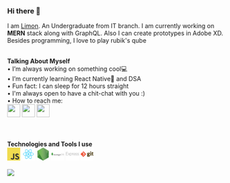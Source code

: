 <!---
- 👋 Hi, I’m @dom32
- 👀 I’m interested in ...
- 🌱 I’m currently learning ...
- 💞️ I’m looking to collaborate on ...
- 📫 How to reach me ...
--->

<!---
dom32/dom32 is a ✨ special ✨ repository because its `README.md` (this file) appears on your GitHub profile.
You can click the Preview link to take a look at your changes.
--->

### Hi there 👋
I am <a href="https://github.com/"> Limon</a>. An Undergraduate from IT branch. I am currently working on <b>MERN</b> stack along with GraphQL. Also I can create prototypes in Adobe XD. Besides programming, I love to play rubik's qube
</br>
<!--- <img align="right" height="350px" width="450px" src="https://raw.githubusercontent.com/dom32/dom32/master/code.gif"/> --->
</br>
<b>Talking About Myself</b></br>
•  I’m always working on something cool💻 </br>
•  I’m currently learning React Native📱 and DSA</br>
•  Fun fact: I can sleep for 12 hours straight</br>
•  I'm always open to have a chit-chat with you :) </br>
•  How to reach me: </br>
<a href="https://github.com/dom32"><img height="30px" width="30px" src="https://cdn.pixabay.com/photo/2017/08/05/11/24/logo-2582757__340.png"/></a>
<a href="https://www.linkedin.com/"><img height="30px" width="30px" src="https://cdn.pixabay.com/photo/2017/08/22/11/56/linked-in-2668700__340.png"/></a>
<a href="https://www.instagram.com/nurulalamlimon/"><img height="30px" width="30px" src="https://cdn.pixabay.com/photo/2016/08/09/17/52/instagram-1581266__340.jpg"/></a>
</br>
<br/>
</br>
<br/>
<b>Technologies and Tools I use</b></br>
<img height ="30px" width="30px" src="https://raw.githubusercontent.com/github/explore/80688e429a7d4ef2fca1e82350fe8e3517d3494d/topics/javascript/javascript.png"/>
<img height ="30px" width="30px" src="https://raw.githubusercontent.com/github/explore/80688e429a7d4ef2fca1e82350fe8e3517d3494d/topics/react/react.png"/>
<img height ="30px" width="30px" src="https://raw.githubusercontent.com/github/explore/80688e429a7d4ef2fca1e82350fe8e3517d3494d/topics/nodejs/nodejs.png"/>
<img height ="30px" width="30px" src="https://raw.githubusercontent.com/github/explore/80688e429a7d4ef2fca1e82350fe8e3517d3494d/topics/mongodb/mongodb.png"/>
<img height ="30px" width="30px" src="https://raw.githubusercontent.com/github/explore/80688e429a7d4ef2fca1e82350fe8e3517d3494d/topics/express/express.png"/>
<img height ="30px" width="30px" src="https://raw.githubusercontent.com/github/explore/80688e429a7d4ef2fca1e82350fe8e3517d3494d/topics/git/git.png"/>
</br>
</br>
<img src="https://github-readme-stats.vercel.app/api?username=dom32&&show_icons=true&title_color=ffffff&icon_color=bb2acf&text_color=daf7dc&bg_color=151515"/>
